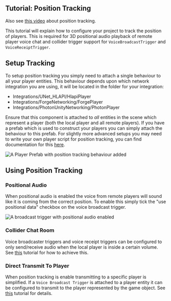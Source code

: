 ## Tutorial: Position Tracking

Also see [this video](https://youtu.be/HXMYDbuLwVI?t=1179) about position tracking.

This tutorial will explain how to configure your project to track the position of players. This is required for 3D positional audio playback of remote player voice chat and collider trigger support for `VoiceBroadcastTrigger` and `VoiceReceiptTrigger`.

## Setup Tracking

To setup position tracking you simply need to attach a single behaviour to all your player entities. This behaviour depends upon which network integration you are using, it will be located in the folder for your integration:

 - Integrations/UNet_HLAPI/HlapiPlayer
 - Integrations/ForgeNetworking/ForgePlayer
 - Integrations/PhotonUnityNetworking/PhotonPlayer
 
Ensure that this component is attached to *all* entities in the scene which represent a player (both the local player and all remote players). If you have a prefab which is used to construct your players you can simply attach the behaviour to this prefab. For slightly more advanced setups you may need to write your own player script for position tracking, you can find documentation for this [here](/Tutorials/Custom-Position-Tracking.md).
 
![A Player Prefab with position tracking behaviour added](/images/PlayerPrefab_PositionalAudio.png)

## Using Position Tracking

### Positional Audio

When positional audio is enabled the voice from remote players will sound like it is coming from the correct position. To enable this simply tick the "use positional data" checkbox on the voice broadcast trigger.

![A broadcast trigger with positional audio enabled](/images/VoiceBroadcastTrigger_Positional.png)

### Collider Chat Room

Voice broadcaster triggers and voice receipt triggers can be configured to only send/receive audio when the local player is inside a certain volume. See [this](/Tutorials/Collider-Chat-Room) tutorial for how to achieve this.

### Direct Transmit To Player

When position tracking is enable transmitting to a specific player is simplified. If a `Voice Broadcast Trigger` is attached to a player entity it can be configured to transmit to the player represented by the game object. See [this](/Tutorials/Direct-Player-Transmit) tutorial for details.

